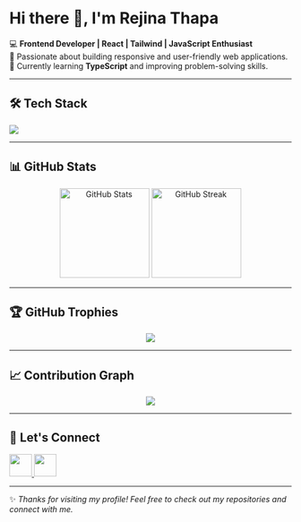 # Hi there 👋, I'm Rejina Thapa  

💻 **Frontend Developer | React | Tailwind | JavaScript Enthusiast**  
🚀 Passionate about building responsive and user-friendly web applications.  
🌱 Currently learning **TypeScript** and improving problem-solving skills.  

---

## 🛠️ Tech Stack
<p align="left">
  <img src="https://skillicons.dev/icons?i=html,css,js,ts,react,nextjs,tailwind,bootstrap,git,github,vite,figma" />
</p>

---

## 📊 GitHub Stats
<p align="center">
  <img src="https://github-readme-stats.vercel.app/api?username=rejina-thapa&show_icons=true&theme=tokyonight" alt="GitHub Stats" height="160px"/>
  <img src="https://github-readme-streak-stats.herokuapp.com/?user=rejina-thapa&theme=tokyonight" alt="GitHub Streak" height="160px"/>
</p>

---

## 🏆 GitHub Trophies
<p align="center">
  <img src="https://github-profile-trophy.vercel.app/?username=rejina-thapa&theme=tokyonight&no-frame=true&margin-w=15" />
</p>

---

## 📈 Contribution Graph
<p align="center">
  <img src="https://github-readme-activity-graph.vercel.app/graph?username=rejina-thapa&theme=tokyo-night" />
</p>

---

## 🔗 Let's Connect
<p align="left">
  <a href="https://www.linkedin.com/in/rejina-thapa-magar-458721314/" target="_blank">
    <img src="https://skillicons.dev/icons?i=linkedin" height="40"/>
  </a>
  <a href="[mailto:rejina@example.com](https://mail.google.com/mail/u/0/#inbox)">
    <img src="https://skillicons.dev/icons?i=gmail" height="40"/>
  </a>
</p>

---
✨ *Thanks for visiting my profile! Feel free to check out my repositories and connect with me.*  

